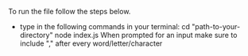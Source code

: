To run the file follow the steps below.
- type in the following commands in your terminal: 
cd "path-to-your-directory" 
node index.js
When prompted for an input make sure to include "," after every word/letter/character